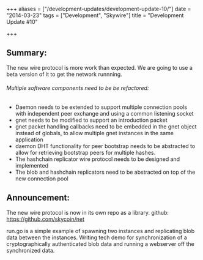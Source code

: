 +++
aliases = ["/development-updates/development-update-10/"]
date = "2014-03-23"
tags = ["Development", "Skywire"]
title = "Development Update #10"

+++
## Summary:

The new wire protocol is more work than expected. We are going to use a beta version of it to get the network runnning.

###### Multiple software components need to be be refactored:

* Daemon needs to be extended to support multiple connection pools with independent peer exchange and using a common listening socket
* gnet needs to be modified to support an introduction packet
* gnet packet handling callbacks need to be embedded in the gnet object instead of globals, to allow multiple gnet instances in the same application
* daemon DHT functionality for peer bootstrap needs to be abstracted to allow for retrieving bootstrap peers for multiple hashes.
* The hashchain replicator wire protocol needs to be designed and implemented
* The blob and hashchain replicators need to be abstracted on top of the new connection pool

## Announcement:

The new wire protocol is now in its own repo as a library. github: https://github.com/skycoin/net

run.go is a simple example of spawning two instances and replicating blob data between the instances. Writing tech demo for synchronization of a cryptographically authenticated blob data and running a webserver off the synchronized data.